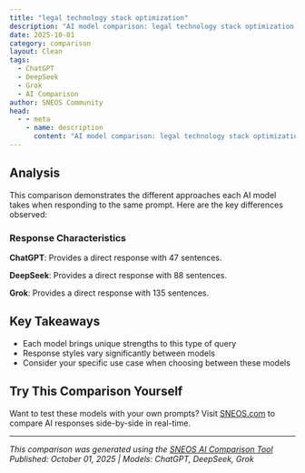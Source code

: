 ```yaml
---
title: "legal technology stack optimization"
description: "AI model comparison: legal technology stack optimization..."
date: 2025-10-01
category: comparison
layout: Clean
tags:
  - ChatGPT
  - DeepSeek
  - Grok
  - AI Comparison
author: SNEOS Community
head:
  - - meta
    - name: description
      content: "AI model comparison: legal technology stack optimization..."
---
```


<ChatComparison
  title="legal technology stack optimization"
  prompt="legal technology stack optimization"
  :responses='{
    "ChatGPT": "Legal technology stack optimization involves selecting, integrating, and managing a set of software tools and platforms that enhance the efficiency, productivity, and overall effectiveness of a law firm or legal department. Here\u2019s a comprehensive guide to help you optimize your legal technology stack:\n\n### 1. Assess Current Technology and Needs\n- **Conduct a technology audit:** Identify existing tools and their usage.\n- **Understand pain points:** Gather feedback from legal professionals on what works and what doesn\u2019t.\n- **Define goals:** Productivity improvement, cost savings, better collaboration, compliance, etc.\n\n### 2. Core Components of a Legal Technology Stack\n- **Practice Management Software:** For case management, calendaring, billing. Examples: Clio, MyCase.\n- **Document Management:** Secure storage, version control, collaboration. Examples: iManage, NetDocuments.\n- **E-Discovery Tools:** For litigation support and evidence gathering. Examples: Relativity, Everlaw.\n- **Contract Management:** Drafting, reviewing, and managing contracts. Examples: DocuSign CLM, ContractWorks.\n- **Legal Research:** Efficient access to case law and statutes. Examples: Westlaw, LexisNexis.\n- **Communication \u0026 Collaboration:** Secure email, messaging, video conferencing. Examples: Microsoft Teams, Slack.\n- **Time Tracking \u0026 Billing:** Automated tracking and invoicing. Examples: TimeSolv, Bill4Time.\n- **Analytics and Reporting:** Data-driven insights into operations and client matters.\n- **Security Tools:** Encryptions, access controls, compliance management.\n- **AI and Automation:** Document review, contract analysis, predictive analytics.\n\n### 3. Integration and Interoperability\n- Choose tools that integrate well with each other to avoid siloed data.\n- Utilize APIs and workflow automation platforms (e.g., Zapier, Microsoft Power Automate).\n- Centralize client data to improve accessibility and reduce duplication.\n\n### 4. User Training and Adoption\n- Invest in training programs to ensure users understand the tools.\n- Provide ongoing support and resources.\n- Encourage feedback loops to continuously improve technology usage.\n\n### 5. Cost Management and ROI\n- Compare subscription models and negotiate enterprise agreements.\n- Regularly review tool usage and remove or replace underutilized applications.\n- Measure performance metrics pre- and post-implementation.\n\n### 6. Security and Compliance\n- Ensure compliance with data privacy laws (e.g., GDPR, HIPAA).\n- Implement multi-factor authentication and regular security audits.\n- Keep software up to date with the latest security patches.\n\n### 7. Scalability and Future-Proofing\n- Choose technology that can grow with your firm\u2019s needs.\n- Stay informed on emerging legal tech innovations like AI, blockchain, and secure remote work tools.\n\n---\n\n### Example Optimized Legal Tech Stack\n| Function                | Tool Examples                  |\n|-------------------------|--------------------------------|\n| Practice Management     | Clio, PracticePanther           |\n| Document Management     | iManage, NetDocuments           |\n| E-Discovery            | Relativity, Everlaw             |\n| Contract Management    | DocuSign CLM, Ironclad          |\n| Legal Research          | Westlaw, LexisNexis             |\n| Communication           | Microsoft Teams, Slack          |\n| Time Tracking \u0026 Billing| TimeSolv, Bill4Time             |\n| Analytics               | Power BI, Tableau               |\n| Security                | Okta, Symantec Endpoint         |\n| AI \u0026 Automation        | Kira Systems, ROSS Intelligence |\n\nIf you provide more details about your specific environment or objectives, I can tailor recommendations accordingly.",
    "DeepSeek": "Of course. **Legal Technology Stack Optimization** is the strategic process of evaluating, integrating, and managing the suite of software tools a legal team uses to ensure they work together efficiently, reduce costs, and maximize value. It\u0027s about moving from a chaotic collection of apps to a cohesive, powerful engine for legal work.\n\nHere is a comprehensive guide to understanding and executing a legal tech stack optimization.\n\n---\n\n### 1. What is a Legal Tech Stack?\n\nA legal tech stack is the collection of all technology platforms and software used by a legal department or law firm to perform its functions. It can be broken down into core categories:\n\n*   **Practice \u0026 Case Management:** Clio, PracticePanther, MyCase, Litify\n*   **Document Management (DMS):** iManage, NetDocuments, SharePoint\n*   **E-Discovery \u0026 Litigation Support:** Relativity, Everlaw, Logikcull, Disco\n*   **Contract Lifecycle Management (CLM):** Ironclad, LinkSquares, Conga, DocuSign\n*   **Legal Research:** Westlaw, LexisNexis, vLex, Casetext\n*   **Compliance \u0026 Risk:** LogicGate, MetricStream\n*   **E-Billing \u0026 Matter Management:** SimpleLegal, Brightflag, TeamConnect\n*   **Collaboration \u0026 Communication:** Microsoft 365, Google Workspace, Slack, Teams\n*   **AI \u0026 Automation Tools:** Kira Systems, Luminance, Harvey (AI)\n\n### 2. Why Optimize Your Legal Tech Stack? (The Business Case)\n\nOptimization isn\u0027t just about getting new gadgets; it\u0027s a strategic imperative.\n\n*   **Cost Reduction:** Eliminate redundant software licenses. Negotiate better terms by consolidating vendors.\n*   **Increased Efficiency:** Automate routine tasks (e.g., document generation, NDA review). Reduce context-switching between poorly integrated apps.\n*   **Improved Risk Management:** Ensure consistent processes and version control. Enhance security with centralized data governance.\n*   **Better Data \u0026 Insights:** When tools talk to each other, you get a holistic view of spend, matter performance, and operational bottlenecks.\n*   **Enhanced Lawyer Experience:** Reduce friction and administrative burden, allowing legal professionals to focus on high-value strategic work.\n*   **Competitive Advantage:** A nimble, efficient legal department can support business initiatives faster and more effectively.\n\n### 3. The Optimization Framework: A Step-by-Step Guide\n\n#### **Phase 1: Discovery \u0026 Audit**\n*   **Inventory Everything:** List every software tool, its cost, license count, renewal date, and primary users.\n*   **Map Workflows:** How does work actually get done? Identify key processes (e.g., contract review, litigation hold, outside counsel billing) and map the tools used at each stage. Look for manual handoffs and gaps.\n*   **Gather User Feedback:** Conduct interviews and surveys. What tools do lawyers and staff love? What causes the most frustration? Pay special attention to \u0022shadow IT\u0022 (tools adopted without formal approval).\n*   **Analyze Usage Data:** Use analytics to see which tools are actually being used. You\u0027ll often find 20% of your apps account for 80% of the usage, while others are \u0022shelfware.\u0022\n\n#### **Phase 2: Analysis \u0026 Strategy**\n*   **Identify Redundancies \u0026 Gaps:** Do you have three tools that do e-signatures? Is there a critical process, like compliance reporting, that has no dedicated tool?\n*   **Evaluate Integration Capabilities:** This is crucial. Can your CLM push data to your matter management system? Can your e-billing tool intake data from your DMS? Prioritize tools with robust APIs and pre-built connectors.\n*   **Assess Total Cost of Ownership (TCO):** Look beyond the sticker price. Include costs for implementation, training, support, and maintenance.\n*   **Define Your \u0022North Star\u0022:** What is the primary goal? Is it cost savings, faster contract cycles, or better litigation readiness? Your goal will guide your decisions.\n\n#### **Phase 3: Execution \u0026 Implementation**\n*   **Create a Prioritized Roadmap:** Don\u0027t try to do everything at once. Phase your optimization. For example:\n    *   **Phase 1:** Consolidate e-signature and fix core document management.\n    *   **Phase 2:** Implement a CLM that integrates with the DMS.\n    *   **Phase 3:** Upgrade the e-billing system to connect with the CLM and matter management.\n*   **Build vs. Buy vs. Integrate:** Sometimes, a simple integration (using Zapier or a custom API) can solve a problem without buying a new platform.\n*   **Select Vendors Strategically:** Choose vendors that are platform-oriented and play well with others. Favor those with a clear integration and API strategy.\n*   **Manage Change Relentlessly:** Optimization fails without adoption. Provide robust training, clear communication, and dedicated support during rollouts.\n\n#### **Phase 4: Continuous Improvement**\n*   **Establish KPIs:** Measure what matters. Key metrics might include:\n    *   **Cost:** Software spend as a % of department budget.\n    *   **Efficiency:** Contract cycle time, time to close matters.\n    *   **Adoption:** User login rates, feature usage.\n*   **Schedule Regular Reviews:** Conduct a formal stack review at least annually. Technology and business needs evolve quickly.\n*   **Foster a Feedback Loop:** Create a channel for continuous user feedback to identify new pain points and opportunities.\n\n### 4. Key Trends Driving Optimization in 2024\n\n1.  **The Rise of AI:** AI is no longer a separate category; it\u0027s a feature being embedded everywhere. Optimization now means choosing tools with powerful, practical AI capabilities for tasks like contract analysis, legal research, and due diligence.\n2.  **Platformization over Point Solutions:** There\u0027s a strong push towards single, expansive platforms (e.g., a CLM that includes AI, templates, and reporting) that reduce integration complexity, even if they are less \u0022best-in-breed\u0022 for a single function.\n3.  **API-First Mindset:** The most valuable tools are those that can be easily connected to the rest of your ecosystem. An \u0022API-first\u0022 design is a key vendor selection criterion.\n4.  **Focus on Data Security \u0026 Governance:** As the stack becomes more integrated, a centralized data governance and security policy is essential to manage risk across all platforms.\n5.  **The \u0022No-Code/Low-Code\u0022 Opportunity:** Tools like Microsoft Power Platform allow legal professionals to build simple automations and apps without IT help, filling small gaps in the stack.\n\n### 5. Common Pitfalls to Avoid\n\n*   **\u0022Shiny Object\u0022 Syndrome:** Buying new tech without a clear problem to solve.\n*   **Ignoring Change Management:** Assuming users will automatically adopt a new, \u0022better\u0022 tool.\n*   **Underestimating Integration Complexity:** Assuming all tools with APIs will connect seamlessly.\n*   **Siloed Decision-Making:** Allowing different practice groups or individuals to buy tools without a central strategy.\n*   **Skipping the Audit:** Trying to optimize without first understanding your current state.\n\n### Conclusion\n\nLegal Technology Stack Optimization is not a one-time project but an ongoing discipline. It shifts the legal function from a reactive cost center to a proactive, efficient, and data-driven partner to the business. By taking a strategic, phased approach focused on integration and user needs, legal departments can build a tech stack that is not just modern, but truly transformational.",
    "Grok": "Optimizing a legal technology stack involves strategically selecting, integrating, and managing tools and platforms to improve efficiency, accuracy, and scalability in legal operations. Law firms, in-house legal teams, and legal tech startups often face challenges such as fragmented systems, high costs, compliance risks, and resistance to change. Below, I\u0027ll outline a comprehensive approach to legal technology stack optimization with actionable insights.\n\n---\n\n### **1. Assess Current Technology Stack**\nBefore optimization, conduct a thorough assessment of your existing tools and workflows. This helps identify redundancies, gaps, and inefficiencies.\n\n- **Inventory Tools**: List all tools currently in use (e.g., case management software, document management systems, eDiscovery platforms, billing software).\n- **Evaluate Usage**: Determine which tools are underutilized, overutilized, or obsolete. Are there duplicate functionalities (e.g., multiple tools for contract management)?\n- **Gather Feedback**: Survey users (lawyers, paralegals, IT staff) to understand pain points and desired features.\n- **Audit Compliance \u0026 Security**: Ensure current tools meet regulatory requirements (e.g., GDPR, HIPAA) and industry standards for data protection.\n\n**Key Questions**:\n- Are tools enhancing productivity or creating bottlenecks?\n- Are integrations between tools seamless, or do manual processes persist?\n- What is the total cost of ownership (licenses, maintenance, training)?\n\n---\n\n### **2. Define Goals and Requirements**\nAlign your technology stack with the specific needs and goals of your organization. Different stakeholders (e.g., litigators, transactional lawyers, compliance teams) may have unique requirements.\n\n- **Identify Priorities**: Examples include automating repetitive tasks (e.g., document drafting), improving client communication, or reducing IT overhead.\n- **Scalability**: Choose tools that can grow with your firm or team, especially if you anticipate increased caseloads or geographic expansion.\n- **Budget Constraints**: Balance cost with value\u2014avoid overspending on features you don\u2019t need.\n- **User Adoption**: Select intuitive tools to minimize training time and resistance to change.\n\n**Common Goals**:\n- Streamline case and document management.\n- Enhance collaboration between remote and in-office teams.\n- Improve client satisfaction with faster turnaround times.\n- Ensure data security and compliance with legal standards.\n\n---\n\n### **3. Select Core Components of a Legal Tech Stack**\nA well-optimized legal tech stack typically includes the following categories of tools. Choose best-in-class solutions or all-in-one platforms based on your needs.\n\n#### **a. Case/Practice Management Software**\n- Central hub for managing cases, clients, deadlines, and tasks.\n- Examples: Clio, MyCase, PracticePanther.\n- Optimization Tip: Ensure integration with billing and document management to avoid silos.\n\n#### **b. Document Management \u0026 Automation**\n- Store, organize, and automate the creation of legal documents.\n- Examples: NetDocuments, iManage, DocuSign (e-signatures), Kira Systems (contract analysis).\n- Optimization Tip: Leverage AI for document review and redlining to save time.\n\n#### **c. Billing \u0026 Time Tracking**\n- Automate invoicing, track billable hours, and manage trust accounts.\n- Examples: Bill4Time, TimeSolv, QuickBooks (for accounting integration).\n- Optimization Tip: Select tools with robust reporting features for profitability analysis.\n\n#### **d. eDiscovery \u0026 Litigation Support**\n- Manage large volumes of data for litigation or investigations.\n- Examples: Relativity, Logikcull, Everlaw.\n- Optimization Tip: Use cloud-based solutions for scalability and cost efficiency during high-demand cases.\n\n#### **e. Client Relationship Management (CRM)**\n- Manage client interactions, intake processes, and communications.\n- Examples: Lawmatics, HubSpot (customized for legal), Clio Grow.\n- Optimization Tip: Automate follow-ups and client onboarding to improve satisfaction.\n\n#### **f. Legal Research \u0026 Analytics**\n- Access case law, statutes, and predictive analytics for better decision-making.\n- Examples: Westlaw, LexisNexis, Fastcase, Casetext.\n- Optimization Tip: Integrate research tools with case management for seamless workflows.\n\n#### **g. Collaboration \u0026 Communication Tools**\n- Facilitate internal and external communication.\n- Examples: Microsoft Teams, Slack, Zoom (for virtual client meetings).\n- Optimization Tip: Ensure secure communication channels for sensitive legal matters.\n\n#### **h. Data Security \u0026 Compliance**\n- Protect client data and ensure compliance with regulations.\n- Examples: Multi-factor authentication (MFA), endpoint security tools, data encryption platforms.\n- Optimization Tip: Conduct regular security audits and employee training on phishing and data breaches.\n\n---\n\n### **4. Prioritize Integration and Interoperability**\nA fragmented tech stack leads to inefficiencies and errors. Prioritize tools that integrate natively or via APIs.\n\n- **Centralize Data**: Use a single source of truth (e.g., a case management system) to avoid duplicate data entry.\n- **Leverage APIs \u0026 Zapier**: Connect tools like CRMs, billing software, and document systems for automated workflows.\n- **Avoid Vendor Lock-In**: Choose platforms with open architectures to ensure flexibility if you switch providers.\n\n**Example**: Integrate Clio (case management) with DocuSign (e-signatures) and QuickBooks (billing) to automate client intake, document signing, and invoicing.\n\n---\n\n### **5. Embrace Automation and AI**\nAutomation and AI are game-changers in legal tech, reducing manual tasks and improving accuracy.\n\n- **Contract Analysis**: Use AI tools like Kira or LawGeex to extract key clauses and identify risks in contracts.\n- **Chatbots**: Deploy client-facing chatbots for FAQs or intake forms (e.g., using tools like ChatBot or Drift).\n- **Predictive Analytics**: Leverage tools like Premonition or ROSS Intelligence for case outcome predictions or litigation strategy.\n\n**Optimization Tip**: Start with pilot projects to test AI tools on specific use cases (e.g., document review) before full-scale deployment.\n\n---\n\n### **6. Train Staff and Drive Adoption**\nTechnology is only effective if users embrace it. Resistance to change is common in legal environments, so prioritize training and change management.\n\n- **Customized Training**: Offer role-specific training (e.g., paralegals vs. partners) to highlight relevant features.\n- **Champions**: Appoint tech-savvy team members as internal advocates to support peers.\n- **Feedback Loops**: Continuously gather input post-implementation to address issues and refine processes.\n\n---\n\n### **7. Monitor Performance and Iterate**\nOptimization is an ongoing process. Regularly evaluate the performance of your tech stack using key performance indicators (KPIs).\n\n- **Metrics to Track**:\n  - Time saved on repetitive tasks (e.g., document drafting).\n  - Client satisfaction scores (e.g., via surveys).\n  - Cost reduction in IT spending or operational overhead.\n  - User adoption rates (e.g., percentage of staff using new tools).\n- **Regular Reviews**: Conduct quarterly or biannual reviews to assess whether tools still align with goals.\n- **Stay Updated**: Keep abreast of emerging legal tech trends (e.g., blockchain for smart contracts) to remain competitive.\n\n---\n\n### **8. Address Common Challenges**\n- **Budget Constraints**: Start with high-impact, low-cost tools and scale up as ROI becomes evident.\n- **Data Migration**: Plan carefully when switching tools to avoid data loss\u2014engage IT specialists if needed.\n- **Cybersecurity Risks**: Partner with vendors that prioritize security and offer robust support for compliance (e.g., SOC 2 certification).\n\n---\n\n### **Sample Optimized Legal Tech Stack for a Mid-Sized Law Firm**\n- **Case Management**: Clio (central hub, integrates with other tools).\n- **Document Management**: NetDocuments (secure storage and collaboration).\n- **Billing**: TimeSolv (time tracking and invoicing, synced with Clio).\n- **eDiscovery**: Logikcull (cloud-based for scalability).\n- **Legal Research**: Westlaw (comprehensive case law access).\n- **Communication**: Microsoft Teams (secure internal and client communication).\n- **Security**: MFA via Okta, endpoint protection via CrowdStrike.\n\n**Total Cost**: Varies based on firm size, but aim for a mix of subscription-based tools to manage cash flow.\n\n---\n\n### **Conclusion**\nOptimizing a legal technology stack requires a strategic blend of assessment, goal-setting, tool selection, integration, and continuous improvement. By focusing on user needs, leveraging automation, ensuring interoperability, and prioritizing security, legal teams can boost efficiency, reduce costs, and deliver better client outcomes. Start small with high-impact changes, monitor performance, and adapt to evolving needs and technologies.\n\nIf you have a specific area of focus (e.g., eDiscovery optimization or budget constraints), let me know, and I can dive deeper!"
  }'
  published-date="21:50"
/>

## Analysis

This comparison demonstrates the different approaches each AI model takes when responding to the same prompt. Here are the key differences observed:

### Response Characteristics

**ChatGPT**: Provides a direct response with 47 sentences. 

**DeepSeek**: Provides a direct response with 88 sentences. 

**Grok**: Provides a direct response with 135 sentences. 

## Key Takeaways

- Each model brings unique strengths to this type of query
- Response styles vary significantly between models
- Consider your specific use case when choosing between these models

## Try This Comparison Yourself

Want to test these models with your own prompts? Visit [SNEOS.com](https://sneos.com) to compare AI responses side-by-side in real-time.

---

*This comparison was generated using the [SNEOS AI Comparison Tool](https://sneos.com)*
*Published: October 01, 2025 | Models: ChatGPT, DeepSeek, Grok*
